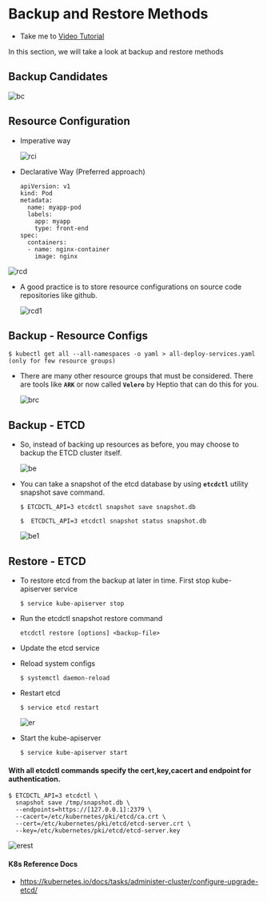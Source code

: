 # Backup and Restore Methods
  - Take me to [Video Tutorial](https://kodekloud.com/topic/backup-and-restore-methods/)
  
In this section, we will take a look at backup and restore methods

## Backup Candidates
 
 ![bc](../../images/bc.PNG)
 
## Resource Configuration
- Imperative way
  
  ![rci](../../images/rci.PNG)

- Declarative Way (Preferred approach)
  ```
  apiVersion: v1
  kind: Pod
  metadata:
    name: myapp-pod
    labels:
      app: myapp
      type: front-end
  spec:
    containers:
    - name: nginx-container
      image: nginx
  ```
 ![rcd](../../images/rcd.PNG)
 
- A good practice is to store resource configurations on source code repositories like github.

  ![rcd1](../../images/rcd1.PNG)

## Backup - Resource Configs

  ```
  $ kubectl get all --all-namespaces -o yaml > all-deploy-services.yaml (only for few resource groups)
  ```

- There are many other resource groups that must be considered. There are tools like **`ARK`** or now called **`Velero`** by Heptio that can do this for you.

  ![brc](../../images/brc.PNG)
  
## Backup - ETCD
- So, instead of backing up resources as before, you may choose to backup the ETCD cluster itself. 
  
  ![be](../../images/be.PNG)
  
- You can take a snapshot of the etcd database by using **`etcdctl`** utility snapshot save command.
  ```
  $ ETCDCTL_API=3 etcdctl snapshot save snapshot.db
  ```
  ```
  $  ETCDCTL_API=3 etcdctl snapshot status snapshot.db
  ```
  ![be1](../../images/be1.PNG)
  
## Restore - ETCD
- To restore etcd from the backup at later in time. First stop kube-apiserver service
  ```
  $ service kube-apiserver stop
  ```
- Run the etcdctl snapshot restore command
  ```
  etcdctl restore [options] <backup-file>
  ```
- Update the etcd service
- Reload system configs
  ```
  $ systemctl daemon-reload
  ```
- Restart etcd
  ```
  $ service etcd restart
  ```
  
  ![er](../../images/er.PNG)
  
- Start the kube-apiserver
  ```
  $ service kube-apiserver start
  ```
#### With all etcdctl commands specify the cert,key,cacert and endpoint for authentication.
```
$ ETCDCTL_API=3 etcdctl \
  snapshot save /tmp/snapshot.db \
  --endpoints=https://[127.0.0.1]:2379 \
  --cacert=/etc/kubernetes/pki/etcd/ca.crt \
  --cert=/etc/kubernetes/pki/etcd/etcd-server.crt \
  --key=/etc/kubernetes/pki/etcd/etcd-server.key
```

  ![erest](../../images/erest.PNG)
  
#### K8s Reference Docs
- https://kubernetes.io/docs/tasks/administer-cluster/configure-upgrade-etcd/


 
